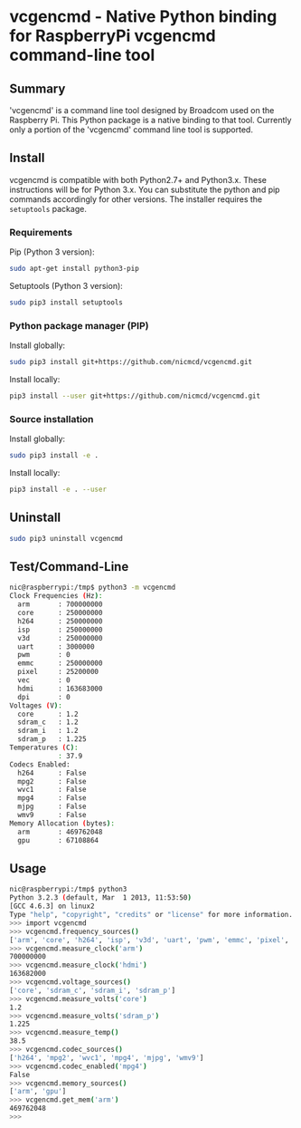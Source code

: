 # vcgencmd - Native Python binding for RaspberryPi vcgencmd command-line tool

## Summary

'vcgencmd' is a command line tool designed by Broadcom used on the Raspberry Pi.
This Python package is a native binding to that tool. Currently only a portion
of the 'vcgencmd' command line tool is supported.

## Install

vcgencmd is compatible with both Python2.7+ and Python3.x. These instructions will be for Python 3.x. You can
substitute the python and pip commands accordingly for other versions.
The installer requires the `setuptools` package.

### Requirements
Pip (Python 3 version):
```bash
sudo apt-get install python3-pip
```
Setuptools (Python 3 version):
```bash
sudo pip3 install setuptools
```

### Python package manager (PIP)
Install globally:
```bash
sudo pip3 install git+https://github.com/nicmcd/vcgencmd.git
```
Install locally:
```bash
pip3 install --user git+https://github.com/nicmcd/vcgencmd.git
```

### Source installation
Install globally:
```bash
sudo pip3 install -e .
```
Install locally:
```bash
pip3 install -e . --user
```

## Uninstall
```bash
sudo pip3 uninstall vcgencmd
```

## Test/Command-Line
```bash
nic@raspberrypi:/tmp$ python3 -m vcgencmd
Clock Frequencies (Hz):
  arm       : 700000000
  core      : 250000000
  h264      : 250000000
  isp       : 250000000
  v3d       : 250000000
  uart      : 3000000
  pwm       : 0
  emmc      : 250000000
  pixel     : 25200000
  vec       : 0
  hdmi      : 163683000
  dpi       : 0
Voltages (V):
  core      : 1.2
  sdram_c   : 1.2
  sdram_i   : 1.2
  sdram_p   : 1.225
Temperatures (C):
            : 37.9
Codecs Enabled:
  h264      : False
  mpg2      : False
  wvc1      : False
  mpg4      : False
  mjpg      : False
  wmv9      : False
Memory Allocation (bytes):
  arm       : 469762048
  gpu       : 67108864
```

## Usage
```bash
nic@raspberrypi:/tmp$ python3
Python 3.2.3 (default, Mar  1 2013, 11:53:50)
[GCC 4.6.3] on linux2
Type "help", "copyright", "credits" or "license" for more information.
>>> import vcgencmd
>>> vcgencmd.frequency_sources()
['arm', 'core', 'h264', 'isp', 'v3d', 'uart', 'pwm', 'emmc', 'pixel', 'vec', 'hdmi', 'dpi']
>>> vcgencmd.measure_clock('arm')
700000000
>>> vcgencmd.measure_clock('hdmi')
163682000
>>> vcgencmd.voltage_sources()
['core', 'sdram_c', 'sdram_i', 'sdram_p']
>>> vcgencmd.measure_volts('core')
1.2
>>> vcgencmd.measure_volts('sdram_p')
1.225
>>> vcgencmd.measure_temp()
38.5
>>> vcgencmd.codec_sources()
['h264', 'mpg2', 'wvc1', 'mpg4', 'mjpg', 'wmv9']
>>> vcgencmd.codec_enabled('mpg4')
False
>>> vcgencmd.memory_sources()
['arm', 'gpu']
>>> vcgencmd.get_mem('arm')
469762048
>>>
``` 

